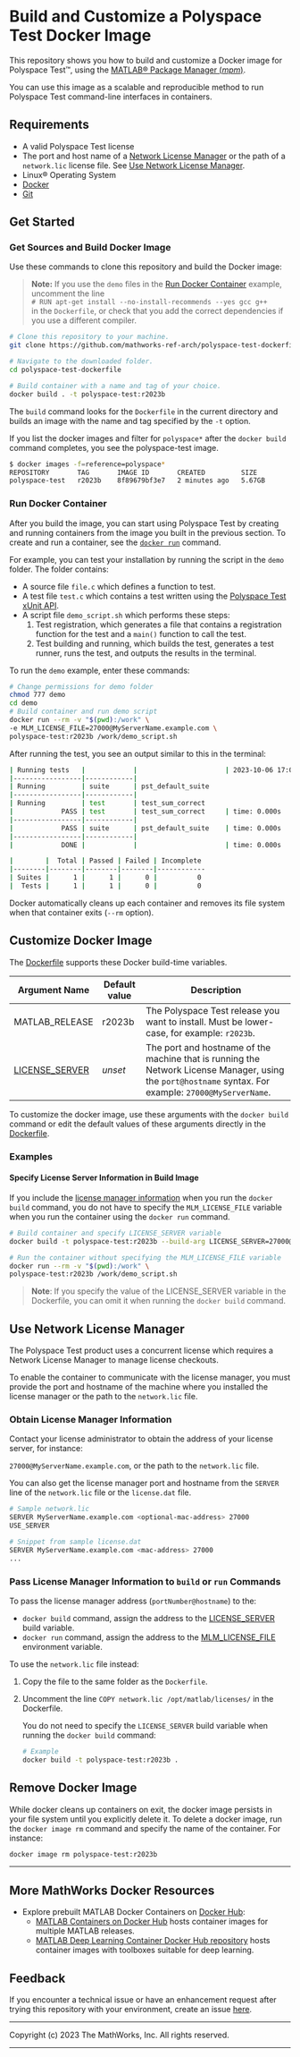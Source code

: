 # Build and Customize a Polyspace Test Docker Image

This repository shows you how to build and customize a Docker image for Polyspace Test&trade;, using the [MATLAB&reg; Package Manager (*mpm*)](https://github.com/mathworks-ref-arch/matlab-dockerfile/blob/main/MPM.md).

You can use this image as a scalable and reproducible method to run Polyspace Test command-line interfaces in containers.

## Requirements

* A valid Polyspace Test license
* The port and host name of a [Network License Manager](https://www.mathworks.com/help/install/administer-network-licenses.html) or the path of a `network.lic` license file. See [Use Network License Manager](#use-network-license-manager).
* Linux® Operating System
* [Docker](https://docs.docker.com/engine/install/)
* [Git](https://git-scm.com/book/en/v2/Getting-Started-Installing-Git)

## Get Started

### Get Sources and Build Docker Image

 Use these commands to clone this repository and build the Docker image:

>**Note:** If you use the `demo` files in the [Run Docker Container](#run-docker-container) example, uncomment the line<br> `# RUN apt-get install --no-install-recommends --yes gcc g++` <br>in the `Dockerfile`, or check that you add the correct dependencies if you use a different compiler.

```bash
# Clone this repository to your machine.
git clone https://github.com/mathworks-ref-arch/polyspace-test-dockerfile.git

# Navigate to the downloaded folder.
cd polyspace-test-dockerfile

# Build container with a name and tag of your choice.
docker build . -t polyspace-test:r2023b
```

The `build` command looks for the `Dockerfile` in the current directory and builds an image with the name and tag specified by the `-t` option.

If you list the docker images and filter for `polyspace*` after the `docker build` command completes, you see the polyspace-test image.

```bash
$ docker images -f=reference=polyspace*
REPOSITORY       TAG       IMAGE ID       CREATED         SIZE
polyspace-test   r2023b    8f89679bf3e7   2 minutes ago   5.67GB
```

### Run Docker Container

After you build the image, you can start using Polyspace Test by creating and running containers from the image you built in the previous section. To create and run a container, see the [`docker run`](https://docs.docker.com/engine/reference/commandline/run/) command.

For example, you can test your installation by running the script in the `demo` folder. The folder contains:

* A source file `file.c` which defines a function to test.
* A test file `test.c` which contains a test written using the [Polyspace Test xUnit API](https://www.mathworks.com/help/polyspace_test/gs/write-simple-c-or-c-unit-test-using-polyspace-test-api.html).
* A script file `demo_script.sh` which performs these steps:
  1. Test registration, which generates a file that contains a registration function for the test and a `main()` function to call the test.
  1. Test building and running, which builds the test, generates a test runner, runs the test, and outputs the results in the terminal.

To run the `demo` example, enter these commands:

```bash
# Change permissions for demo folder
chmod 777 demo
cd demo
# Build container and run demo script
docker run --rm -v "$(pwd):/work" \
-e MLM_LICENSE_FILE=27000@MyServerName.example.com \
polyspace-test:r2023b /work/demo_script.sh
```

After running the test, you see an output similar to this in the terminal:

```bash
| Running tests   |            |                      | 2023-10-06 17:01:08
|-----------------|------------|
| Running         | suite      | pst_default_suite
|-----------------|------------|
| Running         | test       | test_sum_correct
|            PASS | test       | test_sum_correct     | time: 0.000s
|-----------------|------------|
|            PASS | suite      | pst_default_suite    | time: 0.000s
|-----------------|------------|
|            DONE |            |                      | time: 0.000s

|        |  Total | Passed | Failed | Incomplete
|--------|--------|--------|--------|------------
| Suites |      1 |      1 |      0 |          0
|  Tests |      1 |      1 |      0 |          0
```

Docker automatically cleans up each container and removes its file system when that container exits (`--rm` option).

## Customize Docker Image

The [Dockerfile](https://github.com/mathworks-ref-arch/polyspace-test-dockerfile/blob/main/Dockerfile) supports these Docker build-time variables.

| Argument Name | Default value | Description |
|---|---|---|
| MATLAB_RELEASE | r2023b | The Polyspace Test release you want to install. Must be lower-case, for example: `r2023b`.|
| [LICENSE_SERVER](#specify-license-server-information-in-build-image) | *unset* | The port and hostname of the machine that is running the Network License Manager, using the `port@hostname` syntax. For example: `27000@MyServerName`. |

To customize the docker image, use these arguments with the `docker build` command or edit the default values of these arguments directly in the [Dockerfile](https://github.com/mathworks-ref-arch/polyspace-test-dockerfile/blob/main/Dockerfile).

### Examples

#### **Specify License Server Information in Build Image**

If you include the [license manager information](#obtain-license-manager-information) when you run the `docker build` command, you do not have to specify the `MLM_LICENSE_FILE` variable when you run the container using the `docker run` command.

```bash
# Build container and specify LICENSE_SERVER variable
docker build -t polyspace-test:r2023b --build-arg LICENSE_SERVER=27000@MyServerName.example.com .

# Run the container without specifying the MLM_LICENSE_FILE variable
docker run --rm -v "$(pwd):/work" \
polyspace-test:r2023b /work/demo_script.sh
```

> **Note**: If you specify the value of the LICENSE_SERVER variable in the Dockerfile, you can omit it when running the `docker build` command.
>
## Use Network License Manager

The Polyspace Test product uses a concurrent license which requires a Network License Manager to manage license checkouts.

To enable the container to communicate with the license manager, you must provide the port and hostname of the machine where you installed the license manager or the path to the  `network.lic` file.

### Obtain License Manager Information

Contact your license administrator to obtain the address of your license server, for instance:

 `27000@MyServerName.example.com`, or the path to the `network.lic` file.

You can also get the license manager port and hostname from the `SERVER` line of the `network.lic` file or the `license.dat` file.

```bash
# Sample network.lic
SERVER MyServerName.example.com <optional-mac-address> 27000
USE_SERVER

# Snippet from sample license.dat
SERVER MyServerName.example.com <mac-address> 27000
...
```

### Pass License Manager Information to `build` or `run` Commands

To pass the license manager address (`portNumber@hostname`) to the:

* `docker build` command, assign the address to the [LICENSE_SERVER](#specify-license-server-information-in-build-image) build variable.
* `docker run` command, assign the address to the [MLM_LICENSE_FILE](#run-docker-image) environment variable.

To use the `network.lic` file instead:

1. Copy the file to the same folder as the `Dockerfile`.
1. Uncomment the line `COPY network.lic /opt/matlab/licenses/` in the Dockerfile.

    You do not need to specify the `LICENSE_SERVER` build variable when running the `docker build` command:

    ```bash
    # Example
    docker build -t polyspace-test:r2023b .
    ```

## Remove Docker Image

While docker cleans up containers on exit, the docker image persists in your file system until you explicitly delete it. To delete a docker image, run the `docker image rm` command and specify the name of the container. For instance:

```bash
docker image rm polyspace-test:r2023b
```

---

## More MathWorks Docker Resources

* Explore prebuilt MATLAB Docker Containers on [Docker Hub](https://hub.docker.com/r/mathworks):
  * [MATLAB Containers on Docker Hub](https://hub.docker.com/r/mathworks/matlab) hosts container images for multiple MATLAB releases.
  * [MATLAB Deep Learning Container Docker Hub repository](https://hub.docker.com/r/mathworks/matlab-deep-learning) hosts container images with toolboxes suitable for deep learning.

## Feedback

If you encounter a technical issue or have an enhancement request after trying this repository with your environment, create an issue [here](https://github.com/mathworks-ref-arch/polyspace-test-dockerfile/issues).

---

Copyright (c) 2023 The MathWorks, Inc. All rights reserved.

---
